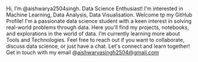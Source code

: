 Hi, I’m @aishwarya2504singh.
Data Science Enthusiast! I’m interested in Machine Learning, Data Analysis, Data Visualisation.
Welcome tp my GitHub Profile! I'm a passionate data science student with a keen interest in solving real-world problems through data.
Here you'll find my projects, notebooks, and explorations in the world of data. I’m currently learning more about Tools and Technologies.
Feel free to reach out if you want to collaborate, discuss data science, or just have a chat. Let's connect and learn together!
Get in touch with my email @aishwaryasingh2504@gmail.com
